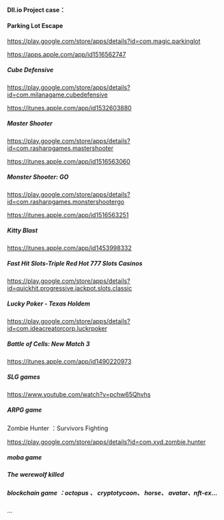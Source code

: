 #### Dll.io Project case：

#### Parking Lot Escape 

https://play.google.com/store/apps/details?id=com.magic.parkinglot

https://apps.apple.com/app/id1516562747

##### Cube Defensive

https://play.google.com/store/apps/details?id=com.milanagame.cubedefensive

https://itunes.apple.com/app/id1532603880

##### Master Shooter

https://play.google.com/store/apps/details?id=com.rasharpgames.mastershooter

https://itunes.apple.com/app/id1516563060

##### Monster Shooter: GO

https://play.google.com/store/apps/details?id=com.rasharpgames.monstershootergo

https://itunes.apple.com/app/id1516563251

##### Kitty Blast

https://itunes.apple.com/app/id1453998332

##### Fast Hit Slots-Triple Red Hot 777 Slots Casinos

https://play.google.com/store/apps/details?id=quickhit.progressive.jackpot.slots.classic

##### Lucky Poker - Texas Holdem

https://play.google.com/store/apps/details?id=com.ideacreatorcorp.luckrpoker
	
##### Battle of Cells: New Match 3

https://itunes.apple.com/app/id1490220973

##### SLG games
https://www.youtube.com/watch?v=pchw65Qhvhs

##### ARPG game
Zombie Hunter ：Survivors Fighting

https://play.google.com/store/apps/details?id=com.xyd.zombie.hunter

##### moba game

##### The werewolf killed

##### blockchain game ：octopus 、 cryptotycoon、 horse、 avatar、nft-ex...

... 
